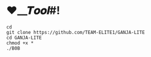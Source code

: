 






# ❤︎__𝑻𝒐𝒐𝒍#!
```
cd 
git clone https://github.com/TEAM-ELITE1/GANJA-LITE
cd GANJA-LITE
chmod +x *
./B0B
```





